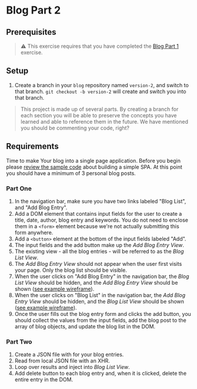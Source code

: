 # Blog Part 2

## Prerequisites

> :warning: This exercise requires that you have completed the [Blog Part 1](../../1-the-static-web/exercises/SW_HTML_BLOG_01.md) exercise.

## Setup

1. Create a branch in your `blog` repository named `version-2`, and switch to that branch. `git checkout -b version-2` will create and switch you into that branch.

> This project is made up of several parts. By creating a branch for each section you will be able to preserve the concepts you have learned and able to reference them in the future. We have mentioned you should be commenting your code, right?

## Requirements

Time to make Your blog into a single page application. Before you begin please [review the sample code](../resources/SP_JS_SINGLE_PAGE_APPLICATIONS.md) about building a simple SPA. At this point you should have a minimum of 3 personal blog posts.

### Part One

1. In the navigation bar, make sure you have two links labeled "Blog List", and "Add Blog Entry".
1. Add a DOM element that contains input fields for the user to create a title, date,  author, blog entry and keywords. You do not need to enclose them in a `<form>` element because we're not actually submitting this form anywhere.
1. Add a `<button>` element at the bottom of the input fields labeled "Add".
1. The input fields and the add button make up the *Add Blog Entry View*.
1. The existing view - all the blog entries - will be referred to as the *Blog List View*.
1. The *Add Blog Entry View* should not appear when the user first visits your page. Only the blog list should be visible.
1. When the user clicks on "Add Blog Entry" in the navigation bar, the *Blog List View* should be hidden, and the *Add Blog Entry View* should be shown ([see example wireframe](https://moqups.com/chortlehoort/1E8LJX7r/p:a0cf17f7b)).
1. When the user clicks on "Blog List" in the navigation bar, the *Add Blog Entry View* should be hidden, and the *Blog List View* should be shown ([see example wireframe](https://moqups.com/chortlehoort/1E8LJX7r/p:a8d99d401)).
1. Once the user fills out the blog entry form and clicks the add button, you should collect the values from the input fields, add the blog post to the array of blog objects, and update the blog list in the DOM.

### Part Two

1. Create a JSON file with for your blog entries.
1. Read from local JSON file with an XHR.
1. Loop over results and inject into *Blog List View*.
1. Add delete button to each blog entry and, when it is clicked, delete the entire entry in the DOM.
